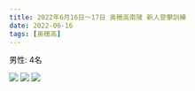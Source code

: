 ```yaml
---
title: 2022年6月16日〜17日 奥穂高南陵 新人登攀訓練
date: 2022-06-16
tags: [奥穂高]
---
```


男性: 4名

![](/2022/06/16/20220616/1.jpg)
![](/2022/06/16/20220616/2.jpg)
![](/2022/06/16/20220616/3.jpg)
